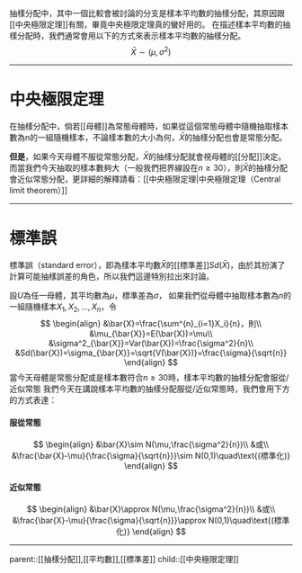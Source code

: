 抽樣分配中，其中一個比較會被討論的分支是樣本平均數的抽樣分配，其原因跟[[中央極限定理]]有關，畢竟中央極限定理真的蠻好用的。
在描述樣本平均數的抽樣分配時，我們通常會用以下的方式來表示樣本平均數的抽樣分配。
$$
\bar{X}\sim(\mu,\sigma^2)
$$
 - - -
# 中央極限定理
在抽樣分配中，倘若[[母體]]為常態母體時，如果從這個常態母體中隨機抽取樣本數為n的一組隨機樣本，不論樣本數的大小為何，$\bar{X}$的抽樣分配也會是常態分配。

**但是**，如果今天母體不服從常態分配，$\bar{X}$的抽樣分配就會視母體的[[分配]]決定。而當我們今天抽取的樣本數夠大（一般我們把界線設在$n \geq 30$），則$\bar{X}$的抽樣分配會近似常態分配，更詳細的解釋請看：[[中央極限定理|中央極限定理（Central limit theorem）]]
- - -
# 標準誤
標準誤（standard error），即為樣本平均數$\bar{X}$的[[標準差]]$Sd(\bar{X})$，由於其扮演了計算可能抽樣誤差的角色，所以我們這邊特別拉出來討論。

設$U$為任一母體，其平均數為$\mu$，標準差為$\sigma$，
如果我們從母體中抽取樣本數為$n$的一組隨機樣本$X_1,X_2,\ldots,X_n$，令
$$
\begin{align}
&\bar{X}=\frac{\sum^{n}_{i=1}X_i}{n}，則\\
&\mu_{\bar{X}}=E(\bar{X})=\mu\\
&\sigma^2_{\bar{X}}=Var(\bar{X})=\frac{\sigma^2}{n}\\
&Sd(\bar{X})=\sigma_{\bar{X}}=\sqrt{V(\bar{X})}=\frac{\sigma}{\sqrt{n}}
\end{align}
$$
當今天母體是常態分配或是樣本數符合$n\geq30$時，樣本平均數的抽樣分配會服從/近似常態
我們今天在講說樣本平均數的抽樣分配服從/近似常態時，我們會用下方的方式表達：

#### 服從常態
$$
\begin{align}
&\bar{X}\sim N(\mu,\frac{\sigma^2}{n})\\
&或\\
&\frac{\bar{X}-\mu}{\frac{\sigma}{\sqrt{n}}}\sim N(0,1)\quad\text{(標準化)}
\end{align}
$$
#### 近似常態
$$
\begin{align}
&\bar{X}\approx N(\mu,\frac{\sigma^2}{n})\\
&或\\
&\frac{\bar{X}-\mu}{\frac{\sigma}{\sqrt{n}}}\approx N(0,1)\quad\text{(標準化)}
\end{align}
$$
- - -
parent::[[抽樣分配]],[[平均數]],[[標準差]]
child::[[中央極限定理]]